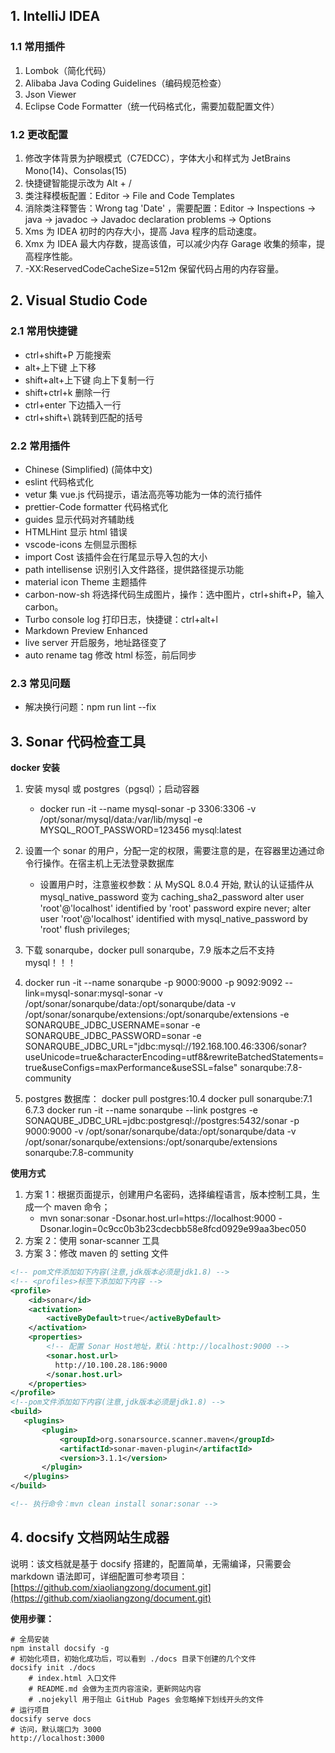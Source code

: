 ## 1. IntelliJ IDEA

### 1.1 常用插件

1. Lombok（简化代码）
2. Alibaba Java Coding Guidelines（编码规范检查）
3. Json Viewer
4. Eclipse Code Formatter（统一代码格式化，需要加载配置文件）

### 1.2 更改配置

1. 修改字体背景为护眼模式（C7EDCC），字体大小和样式为 JetBrains Mono(14)、Consolas(15)
2. 快捷键智能提示改为 Alt + /
3. 类注释模板配置：Editor -> File and Code Templates
4. 消除类注释警告：Wrong tag 'Date' ，需要配置：Editor -> Inspections -> java -> javadoc -> Javadoc declaration problems -> Options
5. Xms 为 IDEA 初时的内存大小，提高 Java 程序的启动速度。
6. Xmx 为 IDEA 最大内存数，提高该值，可以减少内存 Garage 收集的频率，提高程序性能。
7. -XX:ReservedCodeCacheSize=512m 保留代码占用的内存容量。

## 2. Visual Studio Code

### 2.1 常用快捷键

- ctrl+shift+P 万能搜索
- alt+上下键 上下移
- shift+alt+上下键 向上下复制一行
- shift+ctrl+k 删除一行
- ctrl+enter 下边插入一行
- ctrl+shift+\ 跳转到匹配的括号

### 2.2 常用插件

- Chinese (Simplified) (简体中文)
- eslint 代码格式化
- vetur 集 vue.js 代码提示，语法高亮等功能为一体的流行插件
- prettier-Code formatter 代码格式化
- guides 显示代码对齐辅助线
- HTMLHint 显示 html 错误
- vscode-icons 左侧显示图标
- import Cost 该插件会在行尾显示导入包的大小
- path intellisense 识别引入文件路径，提供路径提示功能
- material icon Theme 主题插件
- carbon-now-sh 将选择代码生成图片，操作：选中图片，ctrl+shift+P，输入 carbon。
- Turbo console log 打印日志，快捷键：ctrl+alt+l
- Markdown Preview Enhanced
- live server 开启服务，地址路径变了
- auto rename tag 修改 html 标签，前后同步

### 2.3 常见问题

- 解决换行问题：npm run lint --fix

## 3. Sonar 代码检查工具

**docker 安装**

1. 安装 mysql 或 postgres（pgsql）；启动容器
   - docker run -it --name mysql-sonar -p 3306:3306 -v /opt/sonar/mysql/data:/var/lib/mysql -e MYSQL_ROOT_PASSWORD=123456 mysql:latest
2. 设置一个 sonar 的用户，分配一定的权限，需要注意的是，在容器里边通过命令行操作。在宿主机上无法登录数据库
   - 设置用户时，注意鉴权参数：从 MySQL 8.0.4 开始, 默认的认证插件从 mysql_native_password 变为 caching_sha2_password
     alter user 'root'@'localhost' identified by 'root' password expire never;
     alter user 'root'@'localhost' identified with mysql_native_password by 'root'
     flush privileges;
3. 下载 sonarqube，docker pull sonarqube，7.9 版本之后不支持 mysql！！！
4. docker run -it --name sonarqube -p 9000:9000 -p 9092:9092 --link=mysql-sonar:mysql-sonar -v /opt/sonar/sonarqube/data:/opt/sonarqube/data -v /opt/sonar/sonarqube/extensions:/opt/sonarqube/extensions -e SONARQUBE_JDBC_USERNAME=sonar -e SONARQUBE_JDBC_PASSWORD=sonar -e SONARQUBE_JDBC_URL="jdbc:mysql://192.168.100.46:3306/sonar?useUnicode=true&characterEncoding=utf8&rewriteBatchedStatements=true&useConfigs=maxPerformance&useSSL=false" sonarqube:7.8-community

5. postgres 数据库：
   docker pull postgres:10.4
   docker pull sonarqube:7.1 6.7.3
   docker run -it --name sonarqube --link postgres -e SONAQUBE_JDBC_URL=jdbc:postgresql://postgres:5432/sonar -p 9000:9000 -v /opt/sonar/sonarqube/data:/opt/sonarqube/data -v /opt/sonar/sonarqube/extensions:/opt/sonarqube/extensions sonarqube:7.8-community

**使用方式**

1. 方案 1：根据页面提示，创建用户名密码，选择编程语言，版本控制工具，生成一个 maven 命令；
   - mvn sonar:sonar -Dsonar.host.url=https://localhost:9000 -Dsonar.login=0c9cc0b3b23cdecbb58e8fcd0929e99aa3bec050
2. 方案 2：使用 sonar-scanner 工具
3. 方案 3：修改 maven 的 setting 文件

```xml
<!-- pom文件添加如下内容(注意,jdk版本必须是jdk1.8) -->
<!-- <profiles>标签下添加如下内容 -->
<profile>
    <id>sonar</id>
    <activation>
        <activeByDefault>true</activeByDefault>
    </activation>
    <properties>
        <!-- 配置 Sonar Host地址，默认：http://localhost:9000 -->
        <sonar.host.url>
          http://10.100.28.186:9000
        </sonar.host.url>
    </properties>
</profile>
<!--pom文件添加如下内容(注意,jdk版本必须是jdk1.8) -->
<build>
   <plugins>
       <plugin>
           <groupId>org.sonarsource.scanner.maven</groupId>
           <artifactId>sonar-maven-plugin</artifactId>
           <version>3.1.1</version>
       </plugin>
   </plugins>
</build>

<!-- 执行命令：mvn clean install sonar:sonar -->
```

## 4. docsify 文档网站生成器

说明：该文档就是基于 docsify 搭建的，配置简单，无需编译，只需要会 markdown 语法即可，详细配置可参考项目：[https://github.com/xiaoliangzong/document.git](https://github.com/xiaoliangzong/document.git)

**使用步骤：**

```shell
# 全局安装
npm install docsify -g
# 初始化项目，初始化成功后，可以看到 ./docs 目录下创建的几个文件
docsify init ./docs
    # index.html 入口文件
    # README.md 会做为主页内容渲染，更新网站内容
    # .nojekyll 用于阻止 GitHub Pages 会忽略掉下划线开头的文件
# 运行项目
docsify serve docs
# 访问，默认端口为 3000
http://localhost:3000
```
